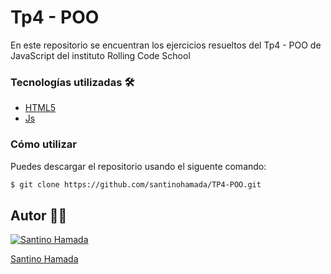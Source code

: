 # Tp4 - POO

 En este repositorio se encuentran los ejercicios resueltos del Tp4 - POO de JavaScript del instituto Rolling Code School


### Tecnologías utilizadas 🛠️
- [HTML5](https://developer.mozilla.org/es/docs/Web/HTML)
- [Js](https://developer.mozilla.org/es/docs/Web/JavaScript)

### Cómo utilizar

Puedes descargar el repositorio usando el siguente comando:

```sh
$ git clone https://github.com/santinohamada/TP4-POO.git
```

## Autor 🧑‍💻

[![Santino Hamada](https://avatars.githubusercontent.com/u/122135338?v=4)](https://github.com/santinohamada) 

[Santino Hamada](https://github.com/santinohamada)  